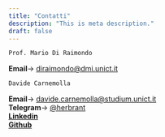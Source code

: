 ```yaml
---
title: "Contatti"
description: "This is meta description."
draft: false
---
```


```bash
Prof. Mario Di Raimondo
```
**Email**→ diraimondo@dmi.unict.it

```bash
Davide Carnemolla
```
**Email**→ davide.carnemolla@studium.unict.it \
**Telegram**→ [@herbrant](https://t.me/herbrant) \
[**Linkedin**](https://www.linkedin.com/in/davide-carnemolla/) \
[**Github**](https://github.com/Herbrant)

